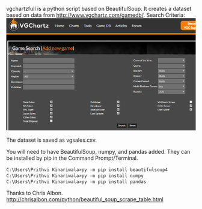 vgchartzfull is a python script based on BeautifulSoup. It creates a dataset based on data from http://www.vgchartz.com/gamedb/.
Search Criteria:
![VGChartz Search Criteria](vgchartz-searchcriteria.PNG)

The dataset is saved as vgsales.csv.

You will need to have BeautifulSoup, numpy, and pandas added.
They can be installed by pip in the Command Prompt/Terminal.

```
C:\Users\Prithvi Kinariwala>py -m pip install beautifulsoup4
C:\Users\Prithvi Kinariwala>py -m pip install numpy
C:\Users\Prithvi Kinariwala>py -m pip install pandas
```

Thanks to Chris Albon.
http://chrisalbon.com/python/beautiful_soup_scrape_table.html
